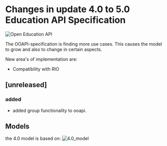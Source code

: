 # Changes in update 4.0 to 5.0 Education API Specification

![Open Education API](https://github.com/open-education-api/specification/blob/master/logo.png)

The OOAPI-specification is finding more use cases. This causes the model to grow and also to change in certain aspects.

New area's of implementation are:
* Compatibility with RIO

## [unreleased]

### added
- added group functionality to ooapi.

## Models
the 4.0 model is based on:
![4.0_model](./OOAPI_model_v4.png)
